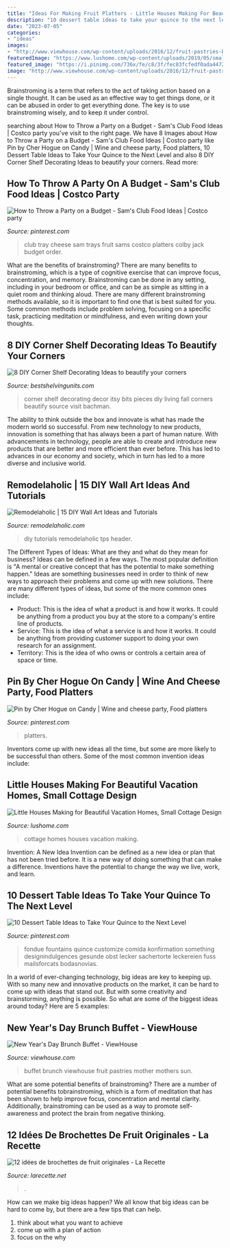 ```yaml
---
title: "Ideas For Making Fruit Platters - Little Houses Making For Beautiful Vacation Homes, Small Cottage Design"
description: "10 dessert table ideas to take your quince to the next level"
date: "2023-07-05"
categories:
- "ideas"
images:
- "http://www.viewhouse.com/wp-content/uploads/2016/12/fruit-pastries-buffet-01-1.jpg"
featuredImage: "https://www.lushome.com/wp-content/uploads/2019/05/small-house-design-cottage-18.jpg"
featured_image: "https://i.pinimg.com/736x/fe/c8/3f/fec83fcfedf0ada4472b44d8cc7e6621--quinceanera-ideas-shower-baby.jpg"
image: "http://www.viewhouse.com/wp-content/uploads/2016/12/fruit-pastries-buffet-01-1.jpg"
---
```



Brainstroming is a term that refers to the act of taking action based on a single thought. It can be used as an effective way to get things done, or it can be abused in order to get everything done. The key is to use brainstroming wisely, and to keep it under control.

	

		
searching about How to Throw a Party on a Budget - Sam&#039;s Club Food Ideas | Costco party you've visit to the right page. We have 8 Images about How to Throw a Party on a Budget - Sam&#039;s Club Food Ideas | Costco party like Pin by Cher Hogue on Candy | Wine and cheese party, Food platters, 10 Dessert Table Ideas to Take Your Quince to the Next Level and also 8 DIY Corner Shelf Decorating Ideas to beautify your corners. Read more:
		
    
## How To Throw A Party On A Budget - Sam&#039;s Club Food Ideas | Costco Party

<img loading=lazy src="https://i.pinimg.com/736x/72/f1/7a/72f17a6150cc70978ca534c7d3e84d44.jpg" onerror="this.onerror=null;this.src='https://tse3.mm.bing.net/th?id=OIP.RjMq9NVxgK1TztlzjBNB5AHaHa&amp;pid=15.1';" alt="How to Throw a Party on a Budget - Sam&#039;s Club Food Ideas | Costco party">

_Source: pinterest.com_

>club tray cheese sam trays fruit sams costco platters colby jack budget order. 

	

What are the benefits of brainstroming?
There are many benefits to brainstroming, which is a type of cognitive exercise that can improve focus, concentration, and memory. Brainstroming can be done in any setting, including in your bedroom or office, and can be as simple as sitting in a quiet room and thinking aloud. There are many different brainstroming methods available, so it is important to find one that is best suited for you. Some common methods include problem solving, focusing on a specific task, practicing meditation or mindfulness, and even writing down your thoughts.

    
## 8 DIY Corner Shelf Decorating Ideas To Beautify Your Corners

<img loading=lazy src="http://bestshelvingunits.com/wp-content/uploads/2017/01/Corner_Shelf_arranging_ideas.jpg" onerror="this.onerror=null;this.src='https://tse4.mm.bing.net/th?id=OIP.3OkDGnkmH5dPrGP14RqasAHaKT&amp;pid=15.1';" alt="8 DIY Corner Shelf Decorating Ideas to beautify your corners">

_Source: bestshelvingunits.com_

>corner shelf decorating decor itsy bits pieces diy living fall corners beautify source visit bachman. 

	

The ability to think outside the box and innovate is what has made the modern world so successful. From new technology to new products, innovation is something that has always been a part of human nature. With advancements in technology, people are able to create and introduce new products that are better and more efficient than ever before. This has led to advances in our economy and society, which in turn has led to a more diverse and inclusive world.

    
## Remodelaholic | 15 DIY Wall Art Ideas And Tutorials

<img loading=lazy src="https://www.remodelaholic.com/wp-content/uploads/2015/11/15-DIY-Wall-Art-Ideas-560x800.jpg" onerror="this.onerror=null;this.src='https://tse3.mm.bing.net/th?id=OIP.eUC_SlAHhMwAzkMk524V9gHaKl&amp;pid=15.1';" alt="Remodelaholic | 15 DIY Wall Art Ideas and Tutorials">

_Source: remodelaholic.com_

>diy tutorials remodelaholic tps header. 

	

The Different Types of Ideas: What are they and what do they mean for business?
Ideas can be defined in a few ways. The most popular definition is "A mental or creative concept that has the potential to make something happen." Ideas are something businesses need in order to think of new ways to approach their problems and come up with new solutions. 
There are many different types of ideas, but some of the more common ones include: 
- Product: This is the idea of what a product is and how it works. It could be anything from a product you buy at the store to a company's entire line of products. 
- Service: This is the idea of what a service is and how it works. It could be anything from providing customer support to doing your own research for an assignment. 
- Territory: This is the idea of who owns or controls a certain area of space or time.

    
## Pin By Cher Hogue On Candy | Wine And Cheese Party, Food Platters

<img loading=lazy src="https://i.pinimg.com/736x/59/06/3c/59063cc326019c78a2e56b3fb9748559.jpg" onerror="this.onerror=null;this.src='https://tse3.mm.bing.net/th?id=OIP.zWbsGZnesQ2Ga8_deVg0EAHaLi&amp;pid=15.1';" alt="Pin by Cher Hogue on Candy | Wine and cheese party, Food platters">

_Source: pinterest.com_

>platters. 

	

Inventors come up with new ideas all the time, but some are more likely to be successful than others. Some of the most common invention ideas include:

    
## Little Houses Making For Beautiful Vacation Homes, Small Cottage Design

<img loading=lazy src="https://www.lushome.com/wp-content/uploads/2019/05/small-house-design-cottage-18.jpg" onerror="this.onerror=null;this.src='https://tse3.mm.bing.net/th?id=OIP.sc5CRS_RWfu9Im9vgf5mogHaFi&amp;pid=15.1';" alt="Little Houses Making for Beautiful Vacation Homes, Small Cottage Design">

_Source: lushome.com_

>cottage homes houses vacation making. 

	

Invention: A New Idea
Invention can be defined as a new idea or plan that has not been tried before. It is a new way of doing something that can make a difference. Inventions have the potential to change the way we live, work, and learn.

    
## 10 Dessert Table Ideas To Take Your Quince To The Next Level

<img loading=lazy src="https://i.pinimg.com/736x/fe/c8/3f/fec83fcfedf0ada4472b44d8cc7e6621--quinceanera-ideas-shower-baby.jpg" onerror="this.onerror=null;this.src='https://tse2.mm.bing.net/th?id=OIP.koseK2Rl-NemPPv5Qz3BXAHaLH&amp;pid=15.1';" alt="10 Dessert Table Ideas to Take Your Quince to the Next Level">

_Source: pinterest.com_

>fondue fountains quince customize comida konfirmation something designindulgences gesunde obst lecker sachertorte leckereien fuss mailsforcats bodasnovias. 

	

In a world of ever-changing technology, big ideas are key to keeping up. With so many new and innovative products on the market, it can be hard to come up with ideas that stand out. But with some creativity and brainstorming, anything is possible. So what are some of the biggest ideas around today? Here are 5 examples: 

    
## New Year&#039;s Day Brunch Buffet - ViewHouse

<img loading=lazy src="http://www.viewhouse.com/wp-content/uploads/2016/12/fruit-pastries-buffet-01-1.jpg" onerror="this.onerror=null;this.src='https://tse4.mm.bing.net/th?id=OIP.iMqTMG2LoD7aS1OaYKALeQHaE8&amp;pid=15.1';" alt="New Year&#039;s Day Brunch Buffet - ViewHouse">

_Source: viewhouse.com_

>buffet brunch viewhouse fruit pastries mother mothers sun. 

	

What are some potential benefits of brainstroming?
There are a number of potential benefits tobrainstroming, which is a form of meditation that has been shown to help improve focus, concentration and mental clarity. Additionally, brainstroming can be used as a way to promote self-awareness and protect the brain from negative thinking.

    
## 12 Idées De Brochettes De Fruit Originales - La Recette

<img loading=lazy src="https://larecette.net/wp-content/uploads/2015/03/11070737_10152803680807825_9160589441016240271_n.jpg" onerror="this.onerror=null;this.src='https://tse4.mm.bing.net/th?id=OIP.8ebVvk2LQVT_ag74HHXfTQHaLH&amp;pid=15.1';" alt="12 idées de brochettes de fruit originales - La Recette">

_Source: larecette.net_

>. 

	

How can we make big ideas happen?
We all know that big ideas can be hard to come by, but there are a few tips that can help. 
1. think about what you want to achieve 
2. come up with a plan of action 
3. focus on the why 

